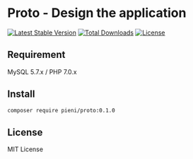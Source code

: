 # Proto - Design the application
[![Latest Stable Version](https://poser.pugx.org/pieni/proto/version)](https://packagist.org/packages/pieni/proto)
[![Total Downloads](https://poser.pugx.org/pieni/proto/downloads)](https://packagist.org/packages/pieni/proto)
[![License](https://poser.pugx.org/pieni/proto/license)](https://packagist.org/packages/pieni/proto)

## Requirement
MySQL 5.7.x / PHP 7.0.x

## Install
```bash
composer require pieni/proto:0.1.0
```

## License
MIT License
